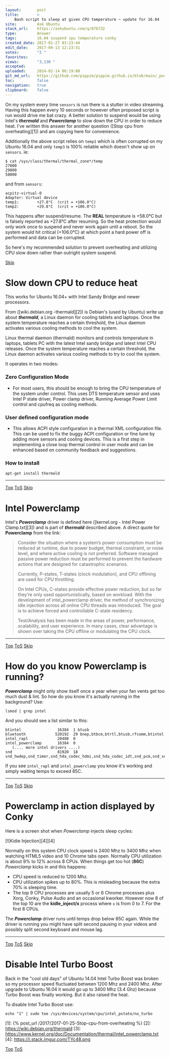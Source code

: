 ```yaml
---
layout:       post
title:        >
    Bash script to sleep at given CPU temperature ~ update for 16.04
site:         Ask Ubuntu
stack_url:    https://askubuntu.com/q/876732
type:         Answer
tags:         16.04 suspend cpu temperature conky
created_date: 2017-01-27 03:23:44
edit_date:    2017-04-13 12:23:51
votes:        "2 "
favorites:    
views:        "3,130 "
accepted:     
uploaded:     2024-02-14 06:19:08
git_md_url:   https://github.com/pippim/pippim.github.io/blob/main/_posts/2017/2017-01-27-Bash-script-to-sleep-at-given-CPU-temperature-~-update-for-16.04.md
toc:          false
navigation:   true
clipboard:    false
---
```


On my system every time `sensors` is run there is a stutter in video streaming. Having this happen every 10 seconds or however often proposed script is run would drive me bat crazy. A better solution to suspend would be using Intel's ***thermald*** and ***Powerclamp*** to slow down the CPU in order to reduce heat. I've written this answer for another question ([Stop cpu from overheating][1]) and am copying here for convenience.

Additionally the above script relies on `temp1` which is often corrupted on my Ubuntu 16.04 and only `temp3` is 100% reliable which doesn't show up on `sensors`. ie:

``` 
$ cat /sys/class/thermal/thermal_zone*/temp
27800
29800
58000
```

and from `sensors`:

``` 
acpitz-virtual-0
Adapter: Virtual device
temp1:        +27.8°C  (crit = +106.0°C)
temp2:        +29.8°C  (crit = +106.0°C)
```

This happens after suspend/resume. The **REAL** temperature is +58.0°C but is falsely reported as +27.8°C after resuming. So the heat protection would only work once to suspend and never work again until a reboot. So the system would hit critical (+106.0°C) at which point a hard power off is performed and data can be corrupted.

So here's my recommended solution to prevent overheating and utilizing CPU slow down rather than outright system suspend.


<a id="hdr1"></a>
<div class="hdr-bar">  <a href="#hdr2">Skip</a></div>

# Slow down CPU to reduce heat

This works for Ubuntu 16.04+ with Intel Sandy Bridge and newer processors. 

From ([wiki.debian.org -thermald][2]) is Debian's (used by Ubuntu) write up about ***thermald***, a Linux daemon for cooling tablets and laptops.  Once the system temperature reaches a certain threshold, the Linux daemon activates various cooling methods to cool the system.

Linux thermal daemon (thermald) monitors and controls temperature in laptops, tablets PC with the latest Intel sandy bridge and latest Intel CPU releases. Once the system temperature reaches a certain threshold, the Linux daemon activates various cooling methods to try to cool the system.

It operates in two modes:

### Zero Configuration Mode
 - For most users, this should be enough to bring the CPU temperature of the system under control. This uses DTS temperature sensor and uses Intel P state driver, Power clamp driver, Running Average Power Limit control and cpufreq as cooling methods.

### User defined configuration mode
 - This allows ACPI style configuration in a thermal XML configuration file. This can be used to fix the buggy ACPI configuration or fine tune by adding more sensors and cooling devices. This is a first step in implementing a close loop thermal control in user mode and can be enhanced based on community feedback and suggestions.

### How to install

``` 
apt-get install thermald
```


----------



<a id="hdr2"></a>
<div class="hdr-bar">  <a href="#">Top</a>  <a href="#hdr1">ToS</a>  <a href="#hdr3">Skip</a></div>

# Intel Powerclamp

Intel's ***Powerclamp*** driver is defined here ([kernel.org - Intel Power Clamp.txt][3]) and is part of ***thermald*** described above. A direct quote for **Powerclamp** from the link:

> Consider the situation where a system’s power consumption must be  
> reduced at runtime, due to power budget, thermal constraint, or noise  
> level, and where active cooling is not preferred. Software managed  
> passive power reduction must be performed to prevent the hardware  
> actions that are designed for catastrophic scenarios.  
>   
> Currently, P-states, T-states (clock modulation), and CPU offlining  
> are used for CPU throttling.  
>   
> On Intel CPUs, C-states provide effective power reduction, but so far  
> they’re only used opportunistically, based on workload. With the  
> development of intel_powerclamp driver, the method of synchronizing  
> idle injection across all online CPU threads was introduced. The goal  
> is to achieve forced and controllable C-state residency.  
>   
> Test/Analysis has been made in the areas of power, performance,  
> scalability, and user experience. In many cases, clear advantage is  
> shown over taking the CPU offline or modulating the CPU clock.  



----------



<a id="hdr3"></a>
<div class="hdr-bar">  <a href="#">Top</a>  <a href="#hdr2">ToS</a>  <a href="#hdr4">Skip</a></div>

# How do you know Powerclamp is running?

***Powerclamp*** might only show itself once a year when your fan vents get too much dust & lint. So how do you know it's actually running in the background? Use:

``` 
lsmod | grep intel
```

And you should see a list similar to this:

``` 
btintel                16384  1 btusb
bluetooth             520192  29 bnep,btbcm,btrtl,btusb,rfcomm,btintel
intel_rapl             20480  0
intel_powerclamp       16384  0
   (.... more intel drivers ....)
snd                    81920  18 snd_hwdep,snd_timer,snd_hda_codec_hdmi,snd_hda_codec_idt,snd_pcm,snd_seq,snd_rawmidi,snd_hda_codec_generic,snd_hda_codec,snd_hda_intel,snd_seq_device
```

If you see `intel_rapl` and `intel_powerclamp` you know it's working and simply waiting temps to exceed 85C.


----------



<a id="hdr4"></a>
<div class="hdr-bar">  <a href="#">Top</a>  <a href="#hdr3">ToS</a>  <a href="#hdr5">Skip</a></div>

# Powerclamp in action displayed by Conky

Here is a screen shot when *Powerclamp* injects sleep cycles:

[![Kidie Injection][4]][4]

Normally on this system CPU clock speed is 2400 Mhz to 3400 Mhz when watching HTML5 video and 10 Chrome tabs open. Normally CPU utilization is about 9% to 12% across 8 CPUs. When things get too hot (**86C**) *Powerclamp* kicks in and this happens:

 - CPU speed is reduced to 1200 Mhz. 
 - CPU utilization spikes up to 80%. This is misleading because the extra 70% is sleeping time.
 - The top 9 CPU processes are usually 5 or 6 Chrome processes plus Xorg, Conky, Pulse Audio and an occasional kworker. However now 8 of the top 10 are the **kidle_inject/x** process where `x` is from 0 to 7. For the first 8 CPUs.

The ***Powerclamp*** driver runs until temps drop below 85C again. While the driver is running you might have split second pausing in your videos and possibly split second keyboard and mouse lag.


----------



<a id="hdr5"></a>
<div class="hdr-bar">  <a href="#">Top</a>  <a href="#hdr4">ToS</a>  <a href="#hdr6">Skip</a></div>

# Disable Intel Turbo Boost

Back in the "cool old days" of Ubuntu 14.04 Intel Turbo Boost was broken so my processor speed fluctuated between 1200 Mhz and 2400 Mhz. After upgrade to Ubuntu 16.04 it would go up to 3400 Mhz (3.4 Ghz) because Turbo Boost was finally working. But it also raised the heat.

To disable Intel Turbo Boost use:

``` 
echo "1" | sudo tee /sys/devices/system/cpu/intel_pstate/no_turbo
```

  [1]: {% post_url /2017/2017-01-25-Stop-cpu-from-overheating %}
  [2]: https://wiki.debian.org/thermald
  [3]: https://www.kernel.org/doc/Documentation/thermal/intel_powerclamp.txt
  [4]: https://i.stack.imgur.com/TYc48.png



<a id="hdr6"></a>
<div class="hdr-bar">  <a href="#">Top</a>  <a href="#hdr5">ToS</a></div>

